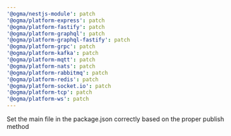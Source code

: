 ```yaml
---
'@ogma/nestjs-module': patch
'@ogma/platform-express': patch
'@ogma/platform-fastify': patch
'@ogma/platform-graphql': patch
'@ogma/platform-graphql-fastify': patch
'@ogma/platform-grpc': patch
'@ogma/platform-kafka': patch
'@ogma/platform-mqtt': patch
'@ogma/platform-nats': patch
'@ogma/platform-rabbitmq': patch
'@ogma/platform-redis': patch
'@ogma/platform-socket.io': patch
'@ogma/platform-tcp': patch
'@ogma/platform-ws': patch
---
```


Set the main file in the package.json correctly based on the proper publish method
